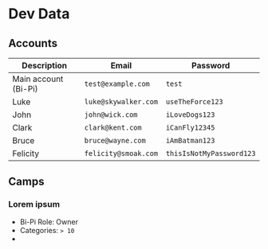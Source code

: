 # Dev Data

## Accounts

| Description          | Email                 | Password                 |
|----------------------|-----------------------|--------------------------|
| Main account (Bi-Pi) | `test@example.com`    | `test`                   |
| Luke                 | `luke@skywalker.com`  | `useTheForce123`         |
| John                 | `john@wick.com`       | `iLoveDogs123`           |
| Clark                | `clark@kent.com`      | `iCanFly12345`           |
| Bruce                | `bruce@wayne.com`     | `iAmBatman123`           |
| Felicity             | `felicity@smoak.com`  | `thisIsNotMyPassword123` |

## Camps

### Lorem ipsum
* Bi-Pi Role: Owner
* Categories: `> 10`
* 